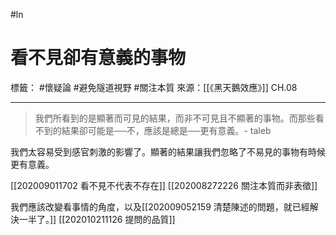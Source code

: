 #ln 
# 看不見卻有意義的事物
標籤： #懷疑論 #避免隧道視野 #關注本質 
來源：[[《黑天鵝效應》]] CH.08

---

> 我們所看到的是顯著而可見的結果，而非不可見且不顯著的事物。而那些看不到的結果卻可能是──不，應該是總是──更有意義。- taleb 

我們太容易受到感官刺激的影響了。顯著的結果讓我們忽略了不易見的事物有時候更有意義。

[[202009011702 看不見不代表不存在]]
[[202008272226 關注本質而非表徵]]

我們應該改變看事情的角度，以及[[202009052159 清楚陳述的問題，就已經解決一半了。]] [[202010211126 提問的品質]]